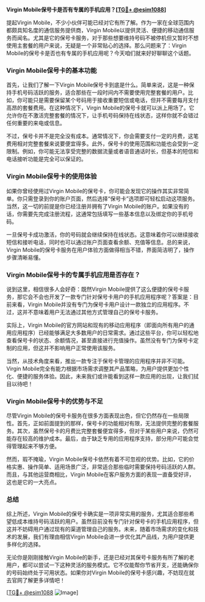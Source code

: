 **Virgin Mobile保号卡是否有专属的手机应用？[[TG💪+ @esim1088](https://t.me/s/esim1088)]**

提起Virgin Mobile，不少小伙伴可能已经对它有所了解。作为一家在全球范围内都颇具知名度的通信服务提供商，Virgin Mobile以提供灵活、便捷的移动通信服务而闻名。尤其是它的保号卡服务，对于那些想要维持号码不被停机但又暂时不想使用主套餐的用户来说，无疑是一个非常贴心的选择。那么问题来了：Virgin Mobile的保号卡是否也有专属的手机应用呢？今天咱们就来好好聊聊这个话题。

### Virgin Mobile保号卡的基本功能

首先，让我们了解一下Virgin Mobile保号卡到底是什么。简单来说，这是一种保持手机号码活跃的服务，适合那些在一段时间内不需要使用完整套餐的用户。比如，你可能只是需要保留某个号码用于接收重要短信或电话，但并不需要每月支付高昂的套餐费用。在这种情况下，Virgin Mobile的保号卡就可以派上用场了。它允许你在不激活完整套餐的情况下，让手机号码保持在线状态，这样你就不会错过任何重要的来电或信息。

不过，保号卡并不是完全没有成本。通常情况下，你会需要支付一定的月费，这笔费用相对完整套餐来说要便宜得多。此外，保号卡的使用范围和功能也会受到一定限制。例如，你可能无法享受完整的数据流量或者语音通话时长，但基本的短信和电话接听功能是完全可以保证的。

### Virgin Mobile保号卡的使用体验

如果你曾经使用过Virgin Mobile的保号卡，你可能会发现它的操作其实非常简单。你只需登录到你的账户页面，然后选择“保号卡”选项即可轻松启动这项服务。当然，这一切的前提是你已经注册并拥有了Virgin Mobile的账户。如果没有的话，你需要先完成注册流程，这通常包括填写一些基本信息以及绑定你的手机号码。

一旦保号卡成功激活，你的号码就会继续保持在线状态。这意味着你可以继续接收短信和接听电话，同时也可以通过账户页面查看余额、充值等信息。总的来说，Virgin Mobile的保号卡服务在用户体验方面做得相当不错，界面简洁明了，操作步骤清晰易懂。

### Virgin Mobile保号卡的专属手机应用是否存在？

说到这里，相信很多人会好奇：既然Virgin Mobile提供了这么便捷的保号卡服务，那它会不会也开发了一款专门针对保号卡用户的手机应用程序呢？答案是：目前来看，Virgin Mobile并没有专门为保号卡用户设计一款独立的应用程序。不过，这并不意味着用户无法通过其他方式管理自己的保号卡服务。

实际上，Virgin Mobile的官方网站和现有的移动应用程序（即面向所有用户的通用应用程序）已经能够满足大多数用户的日常需求。通过这些平台，你可以轻松地查看保号卡的状态、余额情况，甚至直接进行充值操作。虽然没有专门为保号卡定制的应用，但这并不影响用户正常使用该服务。

当然，从技术角度来看，推出一款专注于保号卡管理的应用程序并非不可能。Virgin Mobile完全有能力根据市场需求调整其产品策略，为用户提供更加个性化、便捷的服务体验。因此，未来我们或许能看到这样一款应用的出现，让我们拭目以待吧！

### Virgin Mobile保号卡的优势与不足

尽管Virgin Mobile的保号卡服务在很多方面表现出色，但它仍然存在一些局限性。首先，正如前面提到的那样，保号卡的功能相对有限，无法提供完整的套餐服务。其次，虽然保号卡的月费比完整套餐便宜得多，但对于某些用户来说，仍然可能存在较高的维护成本。最后，由于缺乏专用的应用程序支持，部分用户可能会觉得管理起来不够方便。

然而，瑕不掩瑜，Virgin Mobile保号卡依然有着不可忽视的优势。比如，它的价格实惠、操作简单、适用场景广泛，非常适合那些临时需要保持号码活跃的人群。而且，与其他运营商相比，Virgin Mobile在客户服务方面的表现一直备受好评，这也是它的一大亮点。

### 总结

综上所述，Virgin Mobile的保号卡确实是一项非常实用的服务，尤其适合那些希望低成本维持号码活跃的用户。虽然目前没有专门针对保号卡的手机应用程序，但这并不妨碍用户通过现有的渠道管理自己的服务。未来，随着市场需求的变化和技术的发展，我们有理由相信Virgin Mobile会进一步优化其产品线，为用户提供更多样化的选择。

无论你是刚刚接触Virgin Mobile的新手，还是已经对其保号卡服务有所了解的老用户，都可以尝试一下这种灵活的服务模式。它不仅能帮你节省开支，还能确保你的号码始终处于可用状态。如果你对Virgin Mobile的保号卡感兴趣，不妨现在就去官网了解更多详情吧！

[[TG💪+ @esim1088](https://t.me/s/esim1088) ![Image](https://i.postimg.cc/4NQfJmqS/Snipaste-2025-05-13-00-14-12.png)]